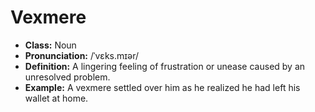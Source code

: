 # Vexmere
- **Class:** Noun  
- **Pronunciation:** /ˈvɛks.mɪər/  
- **Definition:** A lingering feeling of frustration or unease caused by an unresolved problem.  
- **Example:** A vexmere settled over him as he realized he had left his wallet at home.
